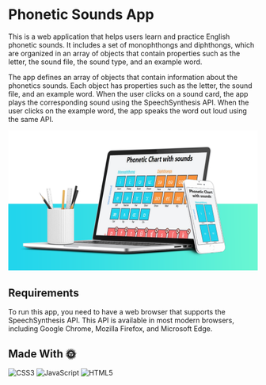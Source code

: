 # Phonetic Sounds App
This is a web application that helps users learn and practice English phonetic sounds. It includes a set of monophthongs and diphthongs, which are organized in an array of objects that contain properties such as the letter, the sound file, the sound type, and an example word.

The app defines an array of objects that contain information about the phonetics sounds. Each object has properties such as the letter, the sound file, and an example word. When the user clicks on a sound card, the app plays the corresponding sound using the SpeechSynthesis API. When the user clicks on the example word, the app speaks the word out loud using the same API.

![Preview](app.png "Screenshot of the app")

## Requirements
To run this app, you need to have a web browser that supports the SpeechSynthesis API. This API is available in most modern browsers, including Google Chrome, Mozilla Firefox, and Microsoft Edge.
 
## Made With 🌞 
 ![CSS3](https://img.shields.io/badge/css3-%231572B6.svg?style=for-the-badge&logo=css3&logoColor=white) 
 ![JavaScript](https://img.shields.io/badge/javascript-%23323330.svg?style=for-the-badge&logo=javascript&logoColor=%23F7DF1E) 
 ![HTML5](https://img.shields.io/badge/html5-%23E34F26.svg?style=for-the-badge&logo=html5&logoColor=white) 
 
 


